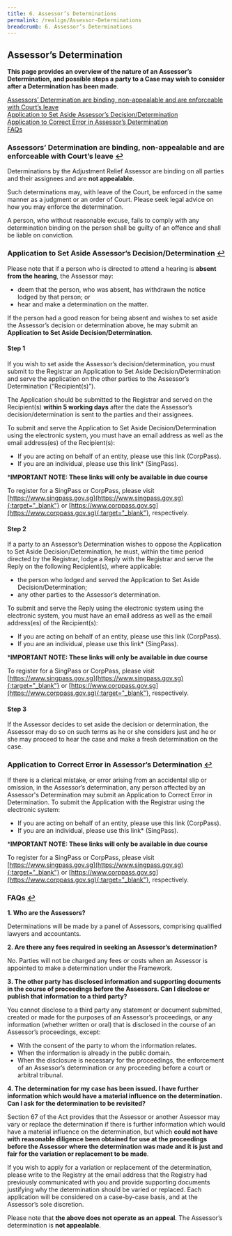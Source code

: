 ```yaml
---
title: 6. Assessor’s Determinations
permalink: /realign/Assessor-Determinations
breadcrumb: 6. Assessor’s Determinations
---
```


## Assessor’s Determination ##
**This page provides an overview of the nature of an Assessor’s Determination, and possible steps a party to a Case may wish to consider after a Determination has been made**.

<a href="#determination" id="s1">Assessors’ Determination are binding, non-appealable and are enforceable with Court’s leave</a><br> 
<a href="#set" id="s2">Application to Set Aside Assessor’s Decision/Determination</a><br> 
<a href="#correct" id="s3">Application to Correct Error in Assessor’s Determination</a><br> 
<a href="#faq" id="f1">FAQs</a> 

### <a name="determination">Assessors’ Determination are binding, non-appealable and are enforceable with Court’s leave</a> <a href="#s1" title="Return to top">↩</a> ###
Determinations by the Adjustment Relief Assessor are binding on all parties and their assignees and are **not appealable**. 

Such determinations may, with leave of the Court, be enforced in the same manner as a judgment or an order of Court. Please seek legal advice on how you may enforce the determination. 

A person, who without reasonable excuse, fails to comply with any determination binding on the person shall be guilty of an offence and shall be liable on conviction.

### <a name="set">Application to Set Aside Assessor’s Decision/Determination</a> <a href="#s2" title="Return to top">↩</a> ###
Please note that if a person who is directed to attend a hearing is **absent from the hearing**, the Assessor may: 

* deem that the person, who was absent, has withdrawn the notice lodged by that person; or
* hear and make a determination on the matter. 

If the person had a good reason for being absent and wishes to set aside the Assessor’s decision or determination above, he may submit an **Application to Set Aside Decision/Determination**.

#### Step 1 ####
If you wish to set aside the Assessor’s decision/determination, you must submit to the Registrar an Application to Set Aside Decision/Determination and serve the application on the other parties to the Assessor’s Determination (“Recipient(s)”). 

The Application should be submitted to the Registrar and served on the Recipient(s) **within 5 working days** after the date the Assessor’s decision/determination is sent to the parties and their assignees.

To submit and serve the Application to Set Aside Decision/Determination using the electronic system, you must have an email address as well as the email address(es) of the Recipient(s):

* If you are acting on behalf of an entity, please use this link (CorpPass).
* If you are an individual, please use this link* (SingPass). 

***IMPORTANT NOTE: These links will only be available in due course**

To register for a SingPass or CorpPass, please visit [https://www.singpass.gov.sg](https://www.singpass.gov.sg){:target="_blank"} or [https://www.corppass.gov.sg](https://www.corppass.gov.sg){:target="_blank"}, respectively. 

#### Step 2 ####
If a party to an Assessor’s Determination wishes to oppose the Application to Set Aside Decision/Determination, he must, within the time period directed by the Registrar, lodge a Reply with the Registrar and serve the Reply on the following Recipient(s), where applicable:
 
* the person who lodged and served the Application to Set Aside Decision/Determination; 
* any other parties to the Assessor’s determination. 

To submit and serve the Reply using the electronic system using the electronic system, you must have an email address as well as the email address(es) of the Recipient(s):
* If you are acting on behalf of an entity, please use this link (CorpPass).
* If you are an individual, please use this link* (SingPass). 

***IMPORTANT NOTE: These links will only be available in due course**

To register for a SingPass or CorpPass, please visit [https://www.singpass.gov.sg](https://www.singpass.gov.sg){:target="_blank"} or [https://www.corppass.gov.sg](https://www.corppass.gov.sg){:target="_blank"}, respectively. 

#### Step 3 #### 
If the Assessor decides to set aside the decision or determination, the Assessor may do so on such terms as he or she considers just and he or she may proceed to hear the case and make a fresh determination on the case.

### <a name="correct">Application to Correct Error in Assessor’s Determination</a> <a href="#s3" title="Return to top">↩</a> ###
If there is a clerical mistake, or error arising from an accidental slip or omission, in the Assessor’s determination, any person affected by an Assessor's Determination may submit an Application to Correct Error in Determination.
To submit the Application with the Registrar using the electronic system:
* If you are acting on behalf of an entity, please use this link (CorpPass).
* If you are an individual, please use this link* (SingPass). 

***IMPORTANT NOTE: These links will only be available in due course**

To register for a SingPass or CorpPass, please visit [https://www.singpass.gov.sg](https://www.singpass.gov.sg){:target="_blank"} or [https://www.corppass.gov.sg](https://www.corppass.gov.sg){:target="_blank"}, respectively. 

### <a name="faq">FAQs</a> <a href="#f1" title="Return to top">↩</a> ###

**1.	Who are the Assessors?**

Determinations will be made by a panel of Assessors, comprising qualified lawyers and accountants. 

**2.	Are there any fees required in seeking an Assessor’s determination?**

No. Parties will not be charged any fees or costs when an Assessor is appointed to make a determination under the Framework.  
 
**3.	The other party has disclosed information and supporting documents in the course of proceedings before the Assessors. Can I disclose or publish that information to a third party?**

You cannot disclose to a third party any statement or document submitted, created or made for the purposes of an Assessor’s proceedings, or any information (whether written or oral) that is disclosed in the course of an Assessor’s proceedings, except:

* With the consent of the party to whom the information relates.
* When the information is already in the public domain.
* When the disclosure is necessary for the proceedings, the enforcement of an Assessor’s determination or any proceeding before a court or arbitral tribunal.  

**4.	The determination for my case has been issued. I have further information which would have a material influence on the determination. Can I ask for the determination to be revisited?**  

Section 67 of the Act provides that the Assessor or another Assessor may vary or replace the determination if there is further information which would have a material influence on the determination, but which **could not have with reasonable diligence been obtained for use at the proceedings before the Assessor where the determination was made and it is just and fair for the variation or replacement to be made**.

If you wish to apply for a variation or replacement of the determination, please write to the Registry at the email address that the Registry had previously communicated with you and provide supporting documents justifying why the determination should be varied or replaced. Each application will be considered on a case-by-case basis, and at the Assessor’s sole discretion.

Please note that **the above does not operate as an appeal**. The Assessor’s determination is **not appealable**. 
